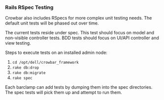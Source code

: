### Rails RSpec Testing

Crowbar also includes RSpecs for more complex unit testing needs.  The default unit tests will be phased out over time.

The current tests reside under spec. This test should focus on model and non-visible controller tests.  BDD tests should focus on UI/API controller and view testing.

Steps to execute tests on an installed admin node:

1. `cd /opt/dell/crowbar_framework`
1. `rake db:drop`
1. `rake db:migrate`
1. `rake spec`

Each barclamp can add tests by dumping them into the spec directories.  The spec tests will pick them up and attempt to run them.

